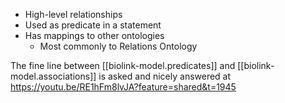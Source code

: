 

- High-level relationships
- Used as predicate in a statement
- Has mappings to other ontologies
    * Most commonly to Relations Ontology


The fine line between [[biolink-model.predicates]] and [[biolink-model.associations]] is asked and nicely answered at https://youtu.be/RE1hFm8lvJA?feature=shared&t=1945

